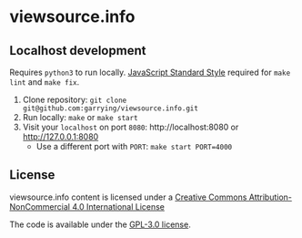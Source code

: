 # viewsource.info

## Localhost development

Requires `python3` to run locally. [JavaScript Standard Style](https://standardjs.com/) required for `make lint` and `make fix`.

1. Clone repository: `git clone git@github.com:garrying/viewsource.info.git`
2. Run locally: `make` or `make start`
3. Visit your `localhost` on port `8080`: http://localhost:8080 or http://127.0.0.1:8080
    - Use a different port with `PORT`: `make start PORT=4000`

## License

viewsource.info content is licensed under a [Creative Commons Attribution-NonCommercial 4.0 International License](https://creativecommons.org/licenses/by-nc/4.0/)

The code is available under the [GPL-3.0 license](LICENSE).
